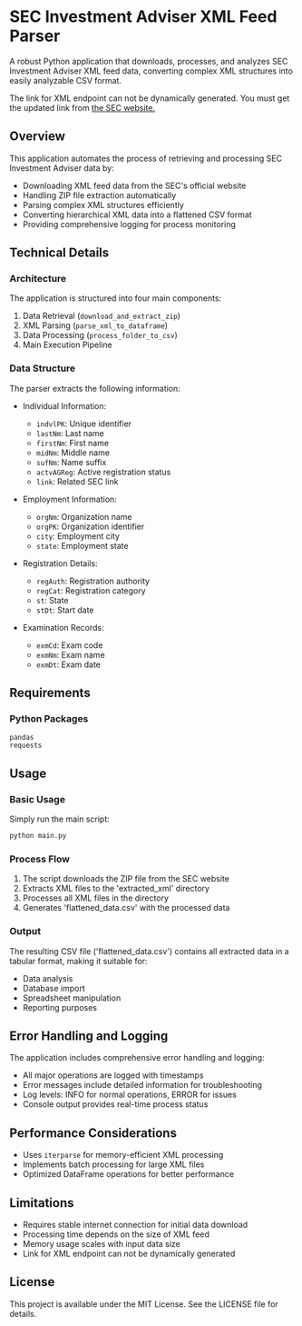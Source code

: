 
# SEC Investment Adviser XML Feed Parser

A robust Python application that downloads, processes, and analyzes SEC Investment Adviser XML feed data, converting complex XML structures into easily analyzable CSV format.

The link for XML endpoint can not be dynamically generated. You must get the updated link from [the SEC website.](https://adviserinfo.sec.gov/compilation#:~:text=in%20XML%20format.-,INVESTMENT%20ADVISER%20REPRESENTATIVES%20REPORT,-Report%20as%20of)

## Overview

This application automates the process of retrieving and processing SEC Investment Adviser data by:
- Downloading XML feed data from the SEC's official website
- Handling ZIP file extraction automatically
- Parsing complex XML structures efficiently
- Converting hierarchical XML data into a flattened CSV format
- Providing comprehensive logging for process monitoring

## Technical Details

### Architecture
The application is structured into four main components:
1. Data Retrieval (`download_and_extract_zip`)
2. XML Parsing (`parse_xml_to_dataframe`)
3. Data Processing (`process_folder_to_csv`)
4. Main Execution Pipeline

### Data Structure
The parser extracts the following information:
- Individual Information:
  - `indvlPK`: Unique identifier
  - `lastNm`: Last name
  - `firstNm`: First name
  - `midNm`: Middle name
  - `sufNm`: Name suffix
  - `actvAGReg`: Active registration status
  - `link`: Related SEC link

- Employment Information:
  - `orgNm`: Organization name
  - `orgPK`: Organization identifier
  - `city`: Employment city
  - `state`: Employment state

- Registration Details:
  - `regAuth`: Registration authority
  - `regCat`: Registration category
  - `st`: State
  - `stDt`: Start date

- Examination Records:
  - `exmCd`: Exam code
  - `exmNm`: Exam name
  - `exmDt`: Exam date

## Requirements

### Python Packages
```
pandas
requests
```

## Usage

### Basic Usage
Simply run the main script:
```bash
python main.py
```

### Process Flow
1. The script downloads the ZIP file from the SEC website
2. Extracts XML files to the 'extracted_xml' directory
3. Processes all XML files in the directory
4. Generates 'flattened_data.csv' with the processed data

### Output
The resulting CSV file ('flattened_data.csv') contains all extracted data in a tabular format, making it suitable for:
- Data analysis
- Database import
- Spreadsheet manipulation
- Reporting purposes

## Error Handling and Logging

The application includes comprehensive error handling and logging:
- All major operations are logged with timestamps
- Error messages include detailed information for troubleshooting
- Log levels: INFO for normal operations, ERROR for issues
- Console output provides real-time process status

## Performance Considerations

- Uses `iterparse` for memory-efficient XML processing
- Implements batch processing for large XML files
- Optimized DataFrame operations for better performance

## Limitations

- Requires stable internet connection for initial data download
- Processing time depends on the size of XML feed
- Memory usage scales with input data size
- Link for XML endpoint can not be dynamically generated

## License

This project is available under the MIT License. See the LICENSE file for details.
